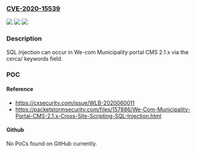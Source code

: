 ### [CVE-2020-15539](https://cve.mitre.org/cgi-bin/cvename.cgi?name=CVE-2020-15539)
![](https://img.shields.io/static/v1?label=Product&message=n%2Fa&color=blue)
![](https://img.shields.io/static/v1?label=Version&message=n%2Fa&color=blue)
![](https://img.shields.io/static/v1?label=Vulnerability&message=n%2Fa&color=brighgreen)

### Description

SQL injection can occur in We-com Municipality portal CMS 2.1.x via the cerca/ keywords field.

### POC

#### Reference
- https://cxsecurity.com/issue/WLB-2020060011
- https://packetstormsecurity.com/files/157886/We-Com-Municipality-Portal-CMS-2.1.x-Cross-Site-Scripting-SQL-Injection.html

#### Github
No PoCs found on GitHub currently.

